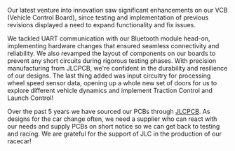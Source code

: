 Our latest venture into innovation saw significant enhancements on our VCB (Vehicle Control Board), since testing and implementation of previous revisions displayed a need to expand functionality and fix issues.

We tackled UART communication with our Bluetooth module head-on, implementing hardware changes that ensured seamless connectivity and reliability. We also revamped the layout of components on our boards to prevent any short circuits during rigorous testing phases. With precision manufacturing from JLCPCB, we're confident in the durability and resilience of our designs. The last thing added was input circuitry for processing wheel speed sensor data, opening up a whole new set of doors for us to explore different vehicle dynamics and implement Traction Control and Launch Control!

Over the past 5 years we have sourced our PCBs through [JLCPCB](https://jlcpcb.com/HAR). As designs for the car change often, we need a supplier who can react with our needs and supply PCBs on short notice so we can get back to testing and racing. We are grateful for the support of JLC in the production of our racecar!
